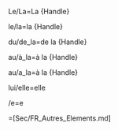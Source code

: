 Le/La=La {Handle}

le/la=la {Handle}

du/de_la=de la {Handle}

au/à_la=à la {Handle}

au/a_la=à la {Handle}

lui/elle=elle

/e=e
 
=[Sec/FR_Autres_Elements.md]

